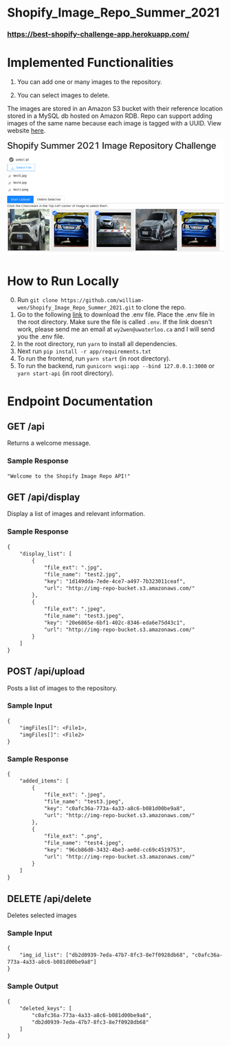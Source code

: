 # Shopify_Image_Repo_Summer_2021

### https://best-shopify-challenge-app.herokuapp.com/

# Implemented Functionalities

1. You can add one or many images to the repository.

2. You can select images to delete.

The images are stored in an Amazon S3 bucket with their reference location stored in a MySQL db hosted on Amazon RDB. Repo can support adding images of the same name because each image is tagged with a UUID. View website [here](https://best-shopify-challenge-app.herokuapp.com/).

![](interface.png)

# How to Run Locally

0. Run `git clone https://github.com/william-wen/Shopify_Image_Repo_Summer_2021.git` to clone the repo.
1. Go to the following [link](https://docs.google.com/document/d/1zZ5_eALQw6shdA4u0U7wRMbnGW8Bhl2rWDruE6T-E6M/edit?usp=sharing) to download the .env file. Place the .env file in the root directory. Make sure the file is called `.env`. If the link doesn't work, please send me an email at `wy2wen@uwaterloo.ca` and I will send you the .env file.
2. In the root directory, run `yarn` to install all dependencies.
3. Next run `pip install -r app/requirements.txt`
4. To run the frontend, run `yarn start` (in root directory).
5. To run the backend, run `gunicorn wsgi:app --bind 127.0.0.1:3000` or `yarn start-api` (in root directory).

# Endpoint Documentation

## GET /api
Returns a welcome message.

### Sample Response
```
"Welcome to the Shopify Image Repo API!"
```

## GET /api/display
Display a list of images and relevant information.

### Sample Response
```
{
    "display_list": [
        {
            "file_ext": ".jpg",
            "file_name": "test2.jpg",
            "key": "1d149dda-7ede-4ce7-a497-7b323011ceaf",
            "url": "http://img-repo-bucket.s3.amazonaws.com/"
        },
        {
            "file_ext": ".jpeg",
            "file_name": "test3.jpeg",
            "key": "20e6865e-6bf1-402c-8346-eda6e75d43c1",
            "url": "http://img-repo-bucket.s3.amazonaws.com/"
        }
    ]
}
```

## POST /api/upload
Posts a list of images to the repository.

### Sample Input
```
{
    "imgFiles[]": <File1>,
    "imgFiles[]": <File2>
}
```

### Sample Response
```
{
    "added_items": [
        {
            "file_ext": ".jpeg",
            "file_name": "test3.jpeg",
            "key": "c0afc36a-773a-4a33-a8c6-b081d00be9a8",
            "url": "http://img-repo-bucket.s3.amazonaws.com/"
        },
        {
            "file_ext": ".png",
            "file_name": "test4.jpeg",
            "key": "96cb86d0-3432-4be3-ae0d-cc69c4519753",
            "url": "http://img-repo-bucket.s3.amazonaws.com/"
        }
    ]
}
```

## DELETE /api/delete
Deletes selected images

### Sample Input
```
{
    "img_id_list": ["db2d0939-7eda-47b7-8fc3-8e7f0928db68", "c0afc36a-773a-4a33-a8c6-b081d00be9a8"]
}
```

### Sample Output
```
{
    "deleted_keys": [
        "c0afc36a-773a-4a33-a8c6-b081d00be9a8",
        "db2d0939-7eda-47b7-8fc3-8e7f0928db68"
    ]
}
```